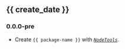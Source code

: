 ## {{ create_date }}

### 0.0.0-pre

- Create `{{ package-name }}` with _[`NodeTools`](https://art-deco.github.io/nodetools)_.